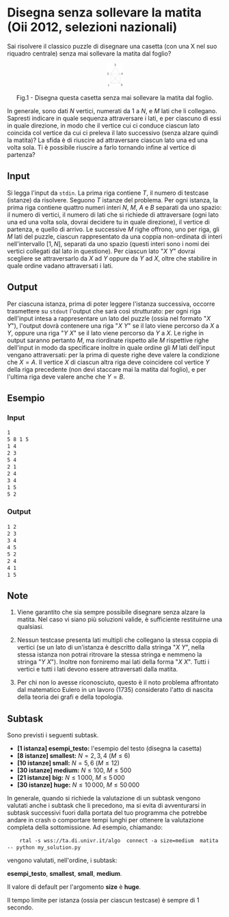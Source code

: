 # Disegna senza sollevare la matita (Oii 2012, selezioni nazionali)

Sai risolvere il classico puzzle di disegnare una casetta (con una X
nel suo riquadro centrale) senza mai sollevare la
matita dal foglio?
<p align = "center">
<img src="./casetta.png" width="8%"></img>
</p>
<p align = "center">
Fig.1 - Disegna questa casetta senza mai sollevare la
matita dal foglio.
</p>

In generale, sono dati $N$ vertici, numerati da $1$ a
$N$, e $M$ lati che li collegano. Sapresti indicare in quale sequenza attraversare i lati, e per ciascuno di essi in quale direzione, in modo che il vertice cui ci conduce ciascun lato coincida col vertice da cui ci preleva il lato successivo (senza alzare quindi la matita)? La sfida è di riuscire ad attraversare ciascun lato una ed una volta sola.
Ti è possibile riuscire a farlo tornando infine al vertice di partenza?

## Input
Si legga l'input da `stdin`.
La prima riga contiene $T$, il numero di testcase (istanze) da risolvere. Seguono $T$
istanze del problema. Per ogni istanza, la prima riga contiene quattro numeri interi $N$,
$M$, $A$ e $B$ separati da uno spazio:
il numero di vertici, il numero di lati che si richiede di attraversare (ogni lato una ed una volta sola, dovrai decidere tu in quale direzione), il vertice di
partenza, e quello di arrivo.
Le successive $M$ righe offrono, uno per riga, gli $M$ lati del puzzle, ciascun rappresentato da una
coppia non-ordinata di interi nell'intervallo $[1,N]$, separati da uno spazio (questi interi sono i nomi dei vertici collegati dal lato in questione). Per ciascun lato "$X$ $Y$" dovrai scegliere se attraversarlo da $X$ ad $Y$ oppure da $Y$ ad $X$, oltre che stabilire in quale ordine vadano attraversati i lati.


## Output
Per ciascuna istanza, prima di poter leggere l'istanza successiva, occorre trasmettere su `stdout` l'output che sarà così strutturato:
per ogni riga dell'input intesa a rappresentare un lato del puzzle (ossia nel formato "$X$ $Y$"), l'output dovrà contenere una riga "$X$ $Y$" se il lato viene percorso da $X$ a $Y$, oppure una riga "$Y$ $X$" se il lato viene percorso da $Y$ a $X$.
Le righe in output saranno pertanto $M$, ma riordinate rispetto alle $M$ rispettive righe dell'input in modo da specificare inoltre in quale ordine gli $M$ lati dell'input vengano attraversati: per la prima di queste righe deve valere la condizione che $X = A$. Il vertice $X$ di ciascun altra riga deve coincidere col vertice $Y$ della riga precedente (non devi staccare mai la matita dal foglio), e per l'ultima riga deve valere anche che $Y=B$.

## Esempio

### Input
```
1
5 8 1 5
1 4
2 3
5 4
2 1
2 4
3 4
1 5
5 2

```

### Output
```
1 2
2 3
3 4
4 5
5 2
2 4
4 1
1 5
```

## Note

1. Viene garantito che sia sempre possibile disegnare senza alzare la matita. Nel caso vi siano più soluzioni valide, è sufficiente restituirne una qualsiasi.

2. Nessun testcase presenta lati multipli che collegano la stessa coppia di vertici (se un lato di un'istanza è descritto dalla stringa "$X$ $Y$", nella stessa istanza non potrai ritrovare la stessa stringa e nemmeno la stringa "$Y$ $X$"). Inoltre non forniremo mai lati della forma "$X$ $X$". Tutti i vertici e tutti i lati devono essere attraversati dalla matita.

3. Per chi non lo avesse riconosciuto, questo è il noto problema affrontato dal matematico Eulero in un lavoro (1735) considerato l'atto di nascita della teoria dei grafi e della topologia.


## Subtask

Sono previsti i seguenti subtask.

* **[1 istanza] esempi_testo:** l'esempio del testo (disegna la casetta)
* **[8 istanze] smallest:** $N = 2, 3, 4$ ($M \leq 6$) 
* **[10 istanze] small:** $N = 5, 6$ ($M \leq 12$)
* **[30 istanze] medium:** $N \leq 100$, $M \leq 500$
* **[21 istanze] big:** $N \leq 1\,000$, $M \leq 5\,000$
* **[30 istanze] huge:** $N \leq 10\,000$, $M \leq 50\,000$

In generale, quando si richiede la valutazione di un subtask vengono valutati anche i subtask che li precedono, ma si evita di avventurarsi in subtask successivi  fuori dalla portata del tuo programma che potrebbe andare in crash o comportare tempi lunghi per ottenere la valutazione completa della sottomissione. Ad esempio, chiamando:

```
    rtal -s wss://ta.di.univr.it/algo  connect -a size=medium  matita -- python my_solution.py
```

vengono valutati, nell'ordine, i subtask:

**esempi_testo**, **smallest**, **small**, **medium**.

Il valore di default per l'argomento **size** è **huge**.

Il tempo limite per istanza (ossia per ciascun testcase) è sempre di $1$ secondo.


